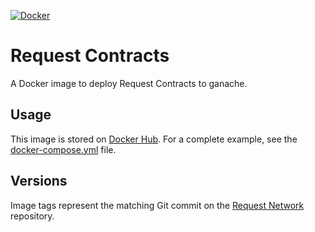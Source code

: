 [![Docker](https://badgen.net/badge/icon/docker?icon=docker&label)](https://hub.docker.com/r/requestnetwork/request-contracts)

# Request Contracts

A Docker image to deploy Request Contracts to ganache.

## Usage

This image is stored on [Docker Hub](https://hub.docker.com/r/requestnetwork/request-contracts).
For a complete example, see the [docker-compose.yml](../docker-compose.yml) file.

## Versions

Image tags represent the matching Git commit on the [Request Network](https://github.com/RequestNetwork/requestNetwork) repository.
